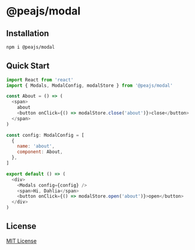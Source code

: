 # @peajs/modal

## Installation

```bash
npm i @peajs/modal
```

## Quick Start

```js
import React from 'react'
import { Modals, ModalConfig, modalStore } from '@peajs/modal'

const About = () => (
  <span>
    about
    <button onClick={() => modalStore.close('about')}>close</button>
  </span>
)

const config: ModalConfig = [
  {
    name: 'about',
    component: About,
  },
]

export default () => (
  <div>
    <Modals config={config} />
    <span>Hi, Dahlia</span>
    <button onClick={() => modalStore.open('about')}>open</button>
  </div>
)
```

## License

[MIT License](https://github.com/pea-team/pea/blob/master/LICENSE)
